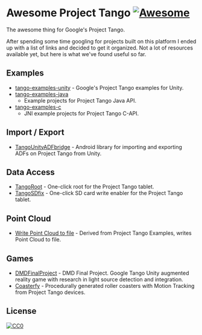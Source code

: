 # Awesome Project Tango [![Awesome](https://cdn.rawgit.com/sindresorhus/awesome/d7305f38d29fed78fa85652e3a63e154dd8e8829/media/badge.svg)](https://github.com/sindresorhus/awesome)
The awesome thing for Google's Project Tango.

After spending some time googling for projects built on this platform I
ended up with a list of links and decided to get it organized. Not a
lot of resources available yet, but here is what we've found useful so
far.

## Examples
* [tango-examples-unity](https://github.com/googlesamples/tango-examples-unity) - Google's Project Tango examples for Unity.
* [tango-examples-java](http://github.com/googlesamples/tango-examples-java)
  - Example projects for Project Tango Java API.
* [tango-examples-c](https://github.com/googlesamples/tango-examples-c)
  - JNI example projects for Project Tango C-API.

## Import / Export
* [TangoUnityADFbridge](https://github.com/chucknology/TangoUnityADFbridge) - Android library for importing and exporting ADFs on Project Tango from Unity.

## Data Access
* [TangoRoot](https://github.com/chucknology/TangoRoot) - One-click root for the Project Tango tablet.
* [TangoSDfix](https://github.com/chucknology/TangoSDfix) - One-click SD card write enabler for the Project Tango tablet.

## Point Cloud
* [Write Point Cloud to file](https://github.com/daryllstrauss/tango) - Derived from Project Tango Examples, writes Point Cloud to file.

## Games
* [DMDFinalProject](https://github.com/bastovd/DMDFinalProject) - DMD
  Final Project. Google Tango Unity augmented reality game with research
  in light source detection and integration.
* [Coasterfy](https://github.com/andrewnakas/Coasterfy) - Procedurally
  generated roller coasters with Motion Tracking from Project Tango
  devices.

## License
[![CC0](http://i.creativecommons.org/p/zero/1.0/88x31.png)](http://creativecommons.org/publicdomain/zero/1.0/)

